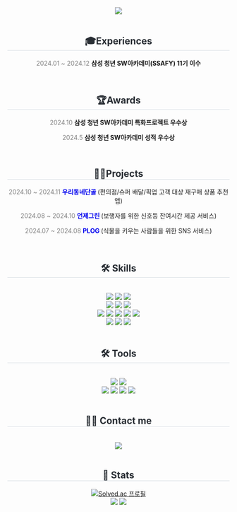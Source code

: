 <div align="center">
    <img src="https://capsule-render.vercel.app/api?type=rounded&color=0:ade0ff,100:d1d6ff&height=180&text=Hello,%20I'm%20ayeong&animation=fadeIn&fontColor=ffffff&fontSize=50" />
</div>
<br/>
<div align="center">
    <h2 style="border-bottom: 1px solid #d8dee4; color: #282d33;"> 🎓Experiences </h2>
    <p><span style="color: gray;">2024.01 ~ 2024.12</span>
    <b>삼성 청년 SW아카데미(SSAFY) 11기 이수</b></p>
</div>
<br/>
<div align="center">
    <h2 style="border-bottom: 1px solid #d8dee4; color: #282d33;"> 🏆Awards </h2>
    <p><span style="color: gray;">2024.10</span>
    <b>삼성 청년 SW아카데미 특화프로젝트 우수상</b></p>
    <p><span style="color: gray;">2024.5</span>
    <b>삼성 청년 SW아카데미 성적 우수상</b></p>
</div>
<br/>
<div align="center">
    <h2 style="border-bottom: 1px solid #d8dee4; color: #282d33;"> 👨‍💻Projects </h2>
    <p>
        <span style="color: gray;">2024.10 ~ 2024.11</span> 
        <b>
            <a href="https://github.com/oodongdan" style="text-decoration: none; color: #0000ee;">
                우리동네단골</a>
        </b> 
        (편의점/슈퍼 배달/픽업 고객 대상 재구매 상품 추천 앱)
    </p>
    <p>
        <span style="color: gray;">2024.08 ~ 2024.10</span> 
        <b>
            <a href="https://github.com/readygreen" target="_blank" style="text-decoration: none; color: #0000ee;">
                언제그린</a>
        </b> 
        (보행자를 위한 신호등 잔여시간 제공 서비스)
    </p>
    <p>
        <span style="color: gray;">2024.07 ~ 2024.08</span> 
        <b>
            <a href="https://github.com/Plober-Plog/Plog" target="_blank" style="text-decoration: none; color: #0000ee;">
                PLOG</a>
        </b> 
        (식물을 키우는 사람들을 위한 SNS 서비스)
    </p>
</div>
<br/>
<div align="center">
    <h2 style="border-bottom: 1px solid #d8dee4; color: #282d33;"> 🛠️ Skills </h2>
    <br>
    <div style="margin: 0 auto; text-align: center;">
        <img src="https://img.shields.io/badge/Flutter-02569B?style=for-the-badge&logo=Flutter&logoColor=white">
        <img src="https://img.shields.io/badge/Dart-0175C2?style=for-the-badge&logo=Dart&logoColor=white">
        <img src="https://img.shields.io/badge/getX-8A2BE2?style=for-the-badge&logo=getx&logoColor=white">
        <br>
        <img src="https://img.shields.io/badge/Android-3DDC84?style=for-the-badge&logo=Android&logoColor=white">
        <img src="https://img.shields.io/badge/Kotlin-7F52FF?style=for-the-badge&logo=Kotlin&logoColor=white">
        <img src="https://img.shields.io/badge/Firebase-FFCA28?style=for-the-badge&logo=Firebase&logoColor=white">
        <br>
        <img src="https://img.shields.io/badge/zustand-221E68?style=for-the-badge&logo=react&logoColor=white">
        <img src="https://img.shields.io/badge/Javascript-F7DF1E?style=for-the-badge&logo=Javascript&logoColor=white">
        <img src="https://img.shields.io/badge/React-61DAFB?style=for-the-badge&logo=React&logoColor=white">
        <img src="https://img.shields.io/badge/HTML5-E34F26?style=for-the-badge&logo=HTML5&logoColor=white">
        <img src="https://img.shields.io/badge/CSS3-1572B6?style=for-the-badge&logo=CSS3&logoColor=white">
        <br>
        <img src="https://img.shields.io/badge/Python-3776AB?style=for-the-badge&logo=Python&logoColor=white">
        <img src="https://img.shields.io/badge/Django-092E20?style=for-the-badge&logo=Django&logoColor=white">
        <img src="https://img.shields.io/badge/Vue.js-4FC08D?style=for-the-badge&logo=Vue.js&logoColor=white">
    </div>
</div>
<br/>
<div align="center">
    <h2 style="border-bottom: 1px solid #d8dee4; color: #282d33;"> 🛠️ Tools </h2>
    <br>
    <div style="margin: 0 auto; text-align: center;">
        <img src="https://img.shields.io/badge/android studio-3DDC84?style=for-the-badge&logo=androidstudio&logoColor=white">
        <img src="https://img.shields.io/badge/visual studio code-007ACC?style=for-the-badge&logo=visualstudiocode&logoColor=white">
        <br/>
        <img src="https://img.shields.io/badge/Figma-F24E1E?style=for-the-badge&logo=Figma&logoColor=white">
        <img src="https://img.shields.io/badge/Github-181717?style=for-the-badge&logo=Github&logoColor=white">
        <img src="https://img.shields.io/badge/GitLab-FC6D26?style=for-the-badge&logo=GitLab&logoColor=white">
        <img src="https://img.shields.io/badge/Notion-000000?style=for-the-badge&logo=Notion&logoColor=white">
    </div>
</div>
<br/>
<div align="center">
    <h2 style="border-bottom: 1px solid #d8dee4; color: #282d33;"> 🧑‍💻 Contact me </h2>
    <br>
    <div>
        <a href="mailto:ay9812@gmail.com">
            <img src="https://img.shields.io/badge/Gmail-EA4335?style=for-the-badge&logo=Gmail&logoColor=white&link=mailto:">
        </a>
    </div>
</div>
<br/>
<div align="center">
    <h2 style="border-bottom: 1px solid #d8dee4; color: #282d33;"> 🏅 Stats </h2>
    <div>
        <a href="https://solved.ac/ay8160">
          <img src="http://mazassumnida.wtf/api/generate_badge?boj=ay8160" alt="Solved.ac 프로필">
        </a>
        <br/>
        <img src="https://github-readme-stats.vercel.app/api?username=JinAyeong&bg_color=60,ccfcff,85b6ff&title_color=ffffff&text_color=ffffff">
        <img src="https://github-readme-stats.vercel.app/api/top-langs/?username=JinAyeong&layout=compact&bg_color=60,ccfcff,85b6ff&title_color=ffffff&text_color=ffffff">
    </div>
</div>
